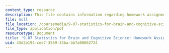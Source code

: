 ```yaml
---
content_type: resource
description: This file contains information regarding homework assignment 1.
file: null
file_location: /coursemedia/9-07-statistics-for-brain-and-cognitive-science-fall-2016/43d2e194cee7356935babb7a08662724_MIT9_07F16_Homwork_Asign_1.pdf
file_type: application/pdf
resourcetype: Document
title: '9.07 Statistics for Brain and Cognitive Science: Homework Assignment 1'
uid: 43d2e194-cee7-3569-35ba-bb7a08662724
---
```

